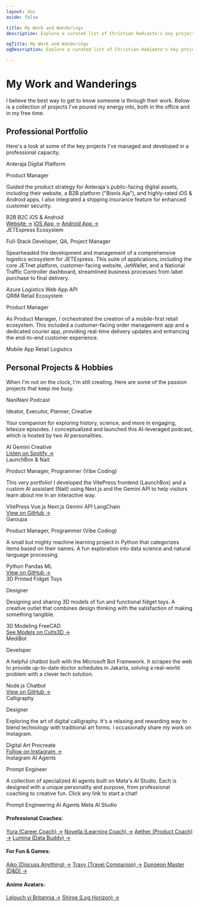 ```yaml
---
layout: doc
aside: false

title: My Work and Wanderings
description: Explore a curated list of Christian Hadianto's key projects in Product Management, AI development, and logistics, demonstrating practical application and innovation.

ogTitle: My Work and Wanderings
ogDescription: Explore a curated list of Christian Hadianto's key projects in Product Management, AI development, and logistics, demonstrating practical application and innovation.

---
```

# My Work and Wanderings

I believe the best way to get to know someone is through their work. Below is a collection of projects I've poured my
energy into, both in the office and in my free time.

<div class="space-y-12">
  <div>
    <h2 class="text-3xl font-bold tracking-tight sm:text-4xl">Professional Portfolio</h2>
    <p class="mt-4 text-lg text-gray-600 dark:text-gray-400">
      Here's a look at some of the key projects I've managed and developed in a professional capacity.
    </p>
    <div class="mt-8 grid gap-8 md:grid-cols-1 lg:grid-cols-1">
      <div
        class="p-6 bg-white dark:bg-gray-800/50 rounded-xl shadow-md hover:shadow-xl transition-shadow duration-300 ease-in-out">
        <span class="text-xl font-semibold text-gray-900 dark:text-white">Anteraja Digital Platform</span>
        <p class="mt-2 text-sm font-medium text-indigo-600 dark:text-indigo-400">Product Manager</p>
        <p class="mt-3 text-base text-gray-700 dark:text-gray-300">Guided the product strategy for Anteraja's
          public-facing digital assets, including their website, a B2B platform ("Bisnis Aja"), and highly-rated iOS &
          Android apps. I also integrated a shipping insurance feature for enhanced customer security.</p>
        <div class="mt-4 flex flex-wrap gap-2">
          <span
            class="px-2 py-1 text-xs font-medium bg-gray-200 dark:bg-gray-700 text-gray-800 dark:text-gray-200 rounded-full">B2B</span>
          <span
            class="px-2 py-1 text-xs font-medium bg-gray-200 dark:bg-gray-700 text-gray-800 dark:text-gray-200 rounded-full">B2C</span>
          <span
            class="px-2 py-1 text-xs font-medium bg-gray-200 dark:bg-gray-700 text-gray-800 dark:text-gray-200 rounded-full">iOS
            & Android</span>
        </div>
        <div class="mt-4 flex flex-wrap gap-x-4">
          <a href="https://www.anteraja.id" target="_blank" rel="noopener noreferrer"
            class="text-sm font-semibold text-indigo-600 dark:text-indigo-400 hover:underline">Website →</a>
          <a href="https://apps.apple.com/id/app/anteraja/id1468862408" target="_blank" rel="noopener noreferrer"
            class="text-sm font-semibold text-indigo-600 dark:text-indigo-400 hover:underline">iOS App →</a>
          <a href="https://play.google.com/store/apps/details?id=id.anteraja.aca&hl=id" target="_blank"
            rel="noopener noreferrer"
            class="text-sm font-semibold text-indigo-600 dark:text-indigo-400 hover:underline">Android App →</a>
        </div>
      </div>
      <div
        class="p-6 bg-white dark:bg-gray-800/50 rounded-xl shadow-md hover:shadow-xl transition-shadow duration-300 ease-in-out">
        <span class="text-xl font-semibold text-gray-900 dark:text-white">JETExpress Ecosystem</span>
        <p class="mt-2 text-sm font-medium text-indigo-600 dark:text-indigo-400">Full-Stack Developer, QA, Project
          Manager</p>
        <p class="mt-3 text-base text-gray-700 dark:text-gray-300">Spearheaded the development and management of a
          comprehensive logistics ecosystem for JETExpress. This suite of applications, including the core JETnet
          platform, customer-facing website, JetWallet, and a National Traffic Controller dashboard, streamlined
          business processes from label purchase to final delivery.</p>
        <div class="mt-4 flex flex-wrap gap-2">
          <span
            class="px-2 py-1 text-xs font-medium bg-gray-200 dark:bg-gray-700 text-gray-800 dark:text-gray-200 rounded-full">Azure</span>
          <span
            class="px-2 py-1 text-xs font-medium bg-gray-200 dark:bg-gray-700 text-gray-800 dark:text-gray-200 rounded-full">Logistics</span>
          <span
            class="px-2 py-1 text-xs font-medium bg-gray-200 dark:bg-gray-700 text-gray-800 dark:text-gray-200 rounded-full">Web
            App</span>
          <span
            class="px-2 py-1 text-xs font-medium bg-gray-200 dark:bg-gray-700 text-gray-800 dark:text-gray-200 rounded-full">API</span>
        </div>
      </div>
      <div
        class="p-6 bg-white dark:bg-gray-800/50 rounded-xl shadow-md hover:shadow-xl transition-shadow duration-300 ease-in-out">
        <span class="text-xl font-semibold text-gray-900 dark:text-white">QRIM Retail Ecosystem</span>
        <p class="mt-2 text-sm font-medium text-indigo-600 dark:text-indigo-400">Product Manager</p>
        <p class="mt-3 text-base text-gray-700 dark:text-gray-300">As Product Manager, I orchestrated the creation of a
          mobile-first retail ecosystem. This included a customer-facing order management app and a dedicated courier
          app, providing real-time delivery updates and enhancing the end-to-end customer experience.</p>
        <div class="mt-4 flex flex-wrap gap-2">
          <span
            class="px-2 py-1 text-xs font-medium bg-gray-200 dark:bg-gray-700 text-gray-800 dark:text-gray-200 rounded-full">Mobile
            App</span>
          <span
            class="px-2 py-1 text-xs font-medium bg-gray-200 dark:bg-gray-700 text-gray-800 dark:text-gray-200 rounded-full">Retail</span>
          <span
            class="px-2 py-1 text-xs font-medium bg-gray-200 dark:bg-gray-700 text-gray-800 dark:text-gray-200 rounded-full">Logistics</span>
        </div>
      </div>
    </div>
  </div>

<div>
    <h2 class="text-3xl font-bold tracking-tight sm:text-4xl">Personal Projects & Hobbies</h2>
    <p class="mt-4 text-lg text-gray-600 dark:text-gray-400">
      When I'm not on the clock, I'm still creating. Here are some of the passion projects that keep me busy.
    </p>
    <div class="mt-8 grid gap-8 md:grid-cols-1 lg:grid-cols-1">
      <div
        class="p-6 bg-white dark:bg-gray-800/50 rounded-xl shadow-md hover:shadow-xl transition-shadow duration-300 ease-in-out">
        <span class="text-xl font-semibold text-gray-900 dark:text-white">NaniNani Podcast</span>
        <p class="mt-2 text-sm font-medium text-teal-600 dark:text-teal-400">Ideator, Executor, Planner, Creative</p>
        <p class="mt-3 text-base text-gray-700 dark:text-gray-300">Your companion for exploring history, science, and
          more in engaging, bitesize episodes. I conceptualized and launched this AI-leveraged podcast, which is hosted
          by two AI personalities.</p>
        <div class="mt-4 flex flex-wrap gap-2">
          <span
            class="px-2 py-1 text-xs font-medium bg-gray-200 dark:bg-gray-700 text-gray-800 dark:text-gray-200 rounded-full">AI</span>
          <span
            class="px-2 py-1 text-xs font-medium bg-gray-200 dark:bg-gray-700 text-gray-800 dark:text-gray-200 rounded-full"><a style="text-decoration:none" href="https://gemini.google.com/">Gemini</a></span>
          <span
            class="px-2 py-1 text-xs font-medium bg-gray-200 dark:bg-gray-700 text-gray-800 dark:text-gray-200 rounded-full">Creative</span>
        </div>
        <div class="mt-4">
          <a href="https://open.spotify.com/show/6uiSJvabU9E0R4RCK9IRCb?si=9fdd0738e13740a5&nd=1&dlsi=72735d8e4e064410"
            target="_blank" rel="noopener noreferrer"
            class="text-sm font-semibold text-teal-600 dark:text-teal-400 hover:underline">Listen on Spotify →</a>
        </div>
      </div>
      <div
        class="p-6 bg-white dark:bg-gray-800/50 rounded-xl shadow-md hover:shadow-xl transition-shadow duration-300 ease-in-out">
        <span class="text-xl font-semibold text-gray-900 dark:text-white">LaunchBox & Nait</span>
        <p class="mt-2 text-sm font-medium text-teal-600 dark:text-teal-400">Product Manager, Programmer (Vibe Coding)
        </p>
        <p class="mt-3 text-base text-gray-700 dark:text-gray-300">This very portfolio! I developed the VitePress
          frontend (LaunchBox) and a custom AI assistant (Nait) using Next.js and the Gemini API to help visitors learn
          about me in an interactive way.</p>
        <div class="mt-4 flex flex-wrap gap-2">
          <span
            class="px-2 py-1 text-xs font-medium bg-gray-200 dark:bg-gray-700 text-gray-800 dark:text-gray-200 rounded-full"><a style="text-decoration:none" href="https://vitepress.dev/">VitePress</a></span>
          <span
            class="px-2 py-1 text-xs font-medium bg-gray-200 dark:bg-gray-700 text-gray-800 dark:text-gray-200 rounded-full"><a style="text-decoration:none" href="https://vuejs.org/">Vue.js</a></span>
          <span
            class="px-2 py-1 text-xs font-medium bg-gray-200 dark:bg-gray-700 text-gray-800 dark:text-gray-200 rounded-full"><a style="text-decoration:none" href="https://nextjs.org/">Next.js</a></span>
          <span
            class="px-2 py-1 text-xs font-medium bg-gray-200 dark:bg-gray-700 text-gray-800 dark:text-gray-200 rounded-full"><a style="text-decoration:none" href="https://aistudio.google.com/">Gemini API</a></span>
          <span
            class="px-2 py-1 text-xs font-medium bg-gray-200 dark:bg-gray-700 text-gray-800 dark:text-gray-200 rounded-full"><a style="text-decoration:none" href="https://www.langchain.com/">LangChain</a></span>
        </div>
        <div class="mt-4">
          <a href="https://github.com/cylentro/LaunchBox" target="_blank" rel="noopener noreferrer"
            class="text-sm font-semibold text-teal-600 dark:text-teal-400 hover:underline">View on GitHub →</a>
        </div>
      </div>
      <div
        class="p-6 bg-white dark:bg-gray-800/50 rounded-xl shadow-md hover:shadow-xl transition-shadow duration-300 ease-in-out">
        <span class="text-xl font-semibold text-gray-900 dark:text-white">Garoupa</span>
        <p class="mt-2 text-sm font-medium text-teal-600 dark:text-teal-400">Product Manager, Programmer (Vibe Coding)
        </p>
        <p class="mt-3 text-base text-gray-700 dark:text-gray-300">A small but mighty machine learning project in Python
          that categorizes items based on their names. A fun exploration into data science and natural language
          processing.</p>
        <div class="mt-4 flex flex-wrap gap-2">
          <span
            class="px-2 py-1 text-xs font-medium bg-gray-200 dark:bg-gray-700 text-gray-800 dark:text-gray-200 rounded-full"><a style="text-decoration:none" href="https://www.python.org/">Python</a></span>
          <span
            class="px-2 py-1 text-xs font-medium bg-gray-200 dark:bg-gray-700 text-gray-800 dark:text-gray-200 rounded-full"><a style="text-decoration:none" href="https://pandas.pydata.org/">Pandas</a></span>
          <span
            class="px-2 py-1 text-xs font-medium bg-gray-200 dark:bg-gray-700 text-gray-800 dark:text-gray-200 rounded-full">ML</span>
        </div>
        <div class="mt-4">
          <a href="https://github.com/cylentro/garoupa-api" target="_blank" rel="noopener noreferrer"
            class="text-sm font-semibold text-teal-600 dark:text-teal-400 hover:underline">View on GitHub →</a>
        </div>
      </div>
      <div
        class="p-6 bg-white dark:bg-gray-800/50 rounded-xl shadow-md hover:shadow-xl transition-shadow duration-300 ease-in-out">
        <span class="text-xl font-semibold text-gray-900 dark:text-white">3D Printed Fidget Toys</span>
        <p class="mt-2 text-sm font-medium text-teal-600 dark:text-teal-400">Designer</p>
        <p class="mt-3 text-base text-gray-700 dark:text-gray-300">Designing and sharing 3D models of fun and functional
          fidget toys. A creative outlet that combines design thinking with the satisfaction of making something
          tangible.</p>
        <div class="mt-4 flex flex-wrap gap-2">
          <span
            class="px-2 py-1 text-xs font-medium bg-gray-200 dark:bg-gray-700 text-gray-800 dark:text-gray-200 rounded-full">3D
            Modeling</span>
          <span
            class="px-2 py-1 text-xs font-medium bg-gray-200 dark:bg-gray-700 text-gray-800 dark:text-gray-200 rounded-full"><a style="text-decoration:none" href="https://www.freecad.org/">FreeCAD</a></span>
        </div>
        <div class="mt-4">
          <a href="https://cults3d.com/en/users/Triplequadcore/3d-models" target="_blank" rel="noopener noreferrer"
            class="text-sm font-semibold text-teal-600 dark:text-teal-400 hover:underline">See Models on Cults3D →</a>
        </div>
      </div>
      <div
        class="p-6 bg-white dark:bg-gray-800/50 rounded-xl shadow-md hover:shadow-xl transition-shadow duration-300 ease-in-out">
        <span class="text-xl font-semibold text-gray-900 dark:text-white">MediBot</span>
        <p class="mt-2 text-sm font-medium text-teal-600 dark:text-teal-400">Developer</p>
        <p class="mt-3 text-base text-gray-700 dark:text-gray-300">A helpful chatbot built with the Microsoft Bot
          Framework. It scrapes the web to provide up-to-date doctor schedules in Jakarta, solving a real-world problem
          with a clever tech solution.</p>
        <div class="mt-4 flex flex-wrap gap-2">
          <span
            class="px-2 py-1 text-xs font-medium bg-gray-200 dark:bg-gray-700 text-gray-800 dark:text-gray-200 rounded-full"><a style="text-decoration:none" href="https://nodejs.org/en">Node.js</a></span>
          <span
            class="px-2 py-1 text-xs font-medium bg-gray-200 dark:bg-gray-700 text-gray-800 dark:text-gray-200 rounded-full">Chatbot</span>
        </div>
        <div class="mt-4">
          <a href="https://github.com/cylentro/medibot" target="_blank" rel="noopener noreferrer"
            class="text-sm font-semibold text-teal-600 dark:text-teal-400 hover:underline">View on GitHub →</a>
        </div>
      </div>
      <div
        class="p-6 bg-white dark:bg-gray-800/50 rounded-xl shadow-md hover:shadow-xl transition-shadow duration-300 ease-in-out">
        <span class="text-xl font-semibold text-gray-900 dark:text-white">Calligraphy</span>
        <p class="mt-2 text-sm font-medium text-teal-600 dark:text-teal-400">Designer</p>
        <p class="mt-3 text-base text-gray-700 dark:text-gray-300">Exploring the art of digital calligraphy. It's a
          relaxing and rewarding way to blend technology with traditional art forms. I occasionally share my work on
          Instagram.</p>
        <div class="mt-4 flex flex-wrap gap-2">
          <span
            class="px-2 py-1 text-xs font-medium bg-gray-200 dark:bg-gray-700 text-gray-800 dark:text-gray-200 rounded-full">Digital
            Art</span>
          <span
            class="px-2 py-1 text-xs font-medium bg-gray-200 dark:bg-gray-700 text-gray-800 dark:text-gray-200 rounded-full"><a style="text-decoration:none" href="https://procreate.com/">Procreate</a></span>
        </div>
        <div class="mt-4">
          <a href="https://www.instagram.com/chrishadi90/" target="_blank" rel="noopener noreferrer"
            class="text-sm font-semibold text-teal-600 dark:text-teal-400 hover:underline">Follow on Instagram →</a>
        </div>
      </div>
      <div class="mt-4">
        <div
          class="p-6 bg-white dark:bg-gray-800 rounded-xl shadow-md hover:shadow-xl transition-shadow duration-300 ease-in-out md:col-span-2 lg:col-span-3">
          <span class="text-xl font-semibold text-gray-900 dark:text-white">Instagram AI Agents</span>
          <p class="mt-2 text-sm font-medium text-purple-500 dark:text-purple-400"><a style="text-decoration:none" href="https://www.promptingguide.ai/">Prompt Engineer</a></p>
          <p class="mt-3 text-base text-gray-700 dark:text-gray-300">A collection of specialized AI agents built on
            Meta's AI Studio. Each is designed with a unique personality and purpose, from professional coaching to
            creative fun. Click any link to start a chat!</p>
          <div class="mt-4 flex flex-wrap gap-2">
            <span
              class="px-2 py-1 text-xs font-medium bg-gray-200 dark:bg-gray-700 text-gray-800 dark:text-gray-200 rounded-full">Prompt
              Engineering</span>
            <span
              class="px-2 py-1 text-xs font-medium bg-gray-200 dark:bg-gray-700 text-gray-800 dark:text-gray-200 rounded-full">AI
              Agents</span>
            <span
              class="px-2 py-1 text-xs font-medium bg-gray-200 dark:bg-gray-700 text-gray-800 dark:text-gray-200 rounded-full"><a style="text-decoration:none" href="https://aistudio.instagram.com/">Meta AI Studio</a></span>
          </div>
          <div class="mt-4 grid grid-cols-1 gap-x-6 gap-y-4 sm:grid-cols-1 md:grid-cols-2 lg:grid-cols-3">
            <div>
              <h4 class="font-semibold text-gray-800 dark:text-gray-200">Professional Coaches:</h4>
              <div class="flex flex-col items-start mt-2 space-y-2">
                <a href="https://aistudio.instagram.com/ai/1403510227686869/?utm_source=share" target="_blank"
                  rel="noopener noreferrer" class="text-sm text-purple-600 dark:text-purple-400 hover:underline">Yura
                  (Career Coach) →</a>
                <a href="https://aistudio.instagram.com/ai/666514312506610/?utm_source=share" target="_blank"
                  rel="noopener noreferrer" class="text-sm text-purple-600 dark:text-purple-400 hover:underline">Novella
                  (Learning Coach) →</a>
                <a href="https://aistudio.instagram.com/ai/1314530753158889/?utm_source=share" target="_blank"
                  rel="noopener noreferrer" class="text-sm text-purple-600 dark:text-purple-400 hover:underline">Aether
                  (Product Coach) →</a>
                <a href="https://aistudio.instagram.com/ai/1714271579122372/?utm_source=share" target="_blank"
                  rel="noopener noreferrer" class="text-sm text-purple-600 dark:text-purple-400 hover:underline">Lumina
                  (Data Buddy) →</a>
              </div>
            </div>
            <div>
              <h4 class="font-semibold text-gray-800 dark:text-gray-200">For Fun & Games:</h4>
              <div class="flex flex-col items-start mt-2 space-y-2">
                <a href="https://aistudio.instagram.com/ai/1300011535157323/?utm_source=share" target="_blank"
                  rel="noopener noreferrer" class="text-sm text-purple-600 dark:text-purple-400 hover:underline">Aiko
                  (Discuss Anything) →</a>
                <a href="https://aistudio.instagram.com/ai/1409230216943352/?utm_source=share" target="_blank"
                  rel="noopener noreferrer" class="text-sm text-purple-600 dark:text-purple-400 hover:underline">Travy
                  (Travel Companion) →</a>
                <a href="https://aistudio.instagram.com/ai/1343307683578918/?utm_source=share" target="_blank"
                  rel="noopener noreferrer" class="text-sm text-purple-600 dark:text-purple-400 hover:underline">Dungeon
                  Master (D&D) →</a>
              </div>
            </div>
            <div>
              <h4 class="font-semibold text-gray-800 dark:text-gray-200">Anime Avatars:</h4>
              <div class="flex flex-col items-start mt-2 space-y-2">
                <a href="https://aistudio.instagram.com/ai/826655436344222/?utm_source=share" target="_blank"
                  rel="noopener noreferrer" class="text-sm text-purple-600 dark:text-purple-400 hover:underline">Lelouch
                  vi Britannia →</a>
                <a href="https://aistudio.instagram.com/ai/965783475736829/?utm_source=share" target="_blank"
                  rel="noopener noreferrer" class="text-sm text-purple-600 dark:text-purple-400 hover:underline">Shiroe
                  (Log Horizon) →</a>
              </div>
            </div>
          </div>
        </div>
      </div>
    </div>
  </div>
</div>
